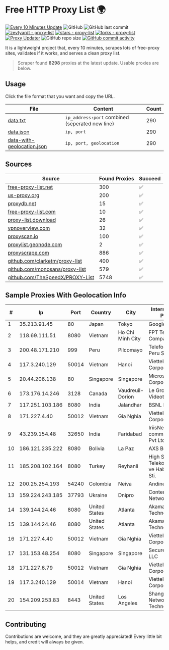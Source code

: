 
# Free HTTP Proxy List 🌍

[![Every 10 Minutes Update](https://github.com/mertguvencli/http-proxy-list/actions/workflows/main.yml/badge.svg?branch=main)](https://github.com/mertguvencli/http-proxy-list/actions/workflows/main.yml)
![GitHub](https://img.shields.io/github/license/mertguvencli/http-proxy-list)
![GitHub last commit](https://img.shields.io/github/last-commit/mertguvencli/http-proxy-list)
[![zevtyardt - proxy-list](https://img.shields.io/static/v1?label=zevtyardt&message=proxy-list&color=blue&logo=github)](https://github.com/zevtyardt/proxy-list "Go to GitHub repo")
[![stars - proxy-list](https://img.shields.io/github/stars/zevtyardt/proxy-list?style=social)](https://github.com/zevtyardt/proxy-list)
[![forks - proxy-list](https://img.shields.io/github/forks/zevtyardt/proxy-list?style=social)](https://github.com/zevtyardt/proxy-list)
[![Proxy Updater](https://github.com/zevtyardt/proxy-list/workflows/Proxy%20Updater/badge.svg)](https://github.com/zevtyardt/proxy-list/actions?query=workflow:"Proxy+Updater")
![GitHub repo size](https://img.shields.io/github/repo-size/zevtyardt/proxy-list)
[![GitHub commit activity](https://img.shields.io/github/commit-activity/m/zevtyardt/proxy-list?logo=commits)](https://github.com/zevtyardt/proxy-list/commits/main)

It is a lightweight project that, every 10 minutes, scrapes lots of free-proxy sites, validates if it works, and serves a clean proxy list.

> Scraper found **8298** proxies at the latest update. Usable proxies are below.

## Usage

Click the file format that you want and copy the URL.

|File|Content|Count|
|----|-------|-----|
|[data.txt](https://raw.githubusercontent.com/mertguvencli/http-proxy-list/main/proxy-list/data.txt)|`ip_address:port` combined (seperated new line)|290|
|[data.json](https://raw.githubusercontent.com/mertguvencli/http-proxy-list/main/proxy-list/data.json)|`ip, port`|290|
|[data-with-geolocation.json](https://raw.githubusercontent.com/mertguvencli/http-proxy-list/main/proxy-list/data-with-geolocation.json)|`ip, port, geolocation`|290|

## Sources

|Source|Found Proxies|Succeed|
|------|-------------|-------|
|[free-proxy-list.net](https://free-proxy-list.net)|300|✅|
|[us-proxy.org](https://www.us-proxy.org)|200|✅|
|[proxydb.net](http://proxydb.net)|15|✅|
|[free-proxy-list.com](https://free-proxy-list.com/?page=&port=&type%5B%5D=http&type%5B%5D=https&up_time=0&search=Search)|10|✅|
|[proxy-list.download](https://www.proxy-list.download/HTTP)|26|✅|
|[vpnoverview.com](https://vpnoverview.com/privacy/anonymous-browsing/free-proxy-servers)|32|✅|
|[proxyscan.io](https://www.proxyscan.io)|100|✅|
|[proxylist.geonode.com](https://proxylist.geonode.com/api/proxy-list?limit=300&page=1&sort_by=lastChecked&sort_type=desc&protocols=http,https)|2|✅|
|[proxyscrape.com](https://api.proxyscrape.com/v2/?request=displayproxies&protocol=http&timeout=10000&country=all&ssl=all&anonymity=all)|886|✅|
|[github.com/clarketm/proxy-list](https://raw.githubusercontent.com/clarketm/proxy-list/master/proxy-list-raw.txt)|400|✅|
|[github.com/monosans/proxy-list](https://raw.githubusercontent.com/monosans/proxy-list/main/proxies/http.txt)|579|✅|
|[github.com/TheSpeedX/PROXY-List](https://raw.githubusercontent.com/TheSpeedX/PROXY-List/master/http.txt)|5748|✅|


## Sample Proxies With Geolocation Info

|#|Ip|Port|Country|City|Internet Service Provider|
|-|--|----|-------|----|-------------------------|
|1|35.213.91.45|80|Japan|Tokyo|Google LLC|
|2|118.69.111.51|8080|Vietnam|Ho Chi Minh City|FPT Telecom Company|
|3|200.48.171.210|999|Peru|Pilcomayo|Telefonica del Peru S.A.A.|
|4|117.3.240.129|50014|Vietnam|Hanoi|Viettel Corporation|
|5|20.44.206.138|80|Singapore|Singapore|Microsoft Corporation|
|6|173.176.14.246|3128|Canada|Vaudreuil-Dorion|Le Groupe Videotron Ltee|
|7|117.251.103.186|8080|India|Jalandhar|BSNL Internet|
|8|171.227.4.40|50012|Vietnam|Gia Nghia|Viettel Corporation|
|9|43.239.154.48|32650|India|Faridabad|IriisNet communication Pvt Ltd|
|10|186.121.235.222|8080|Bolivia|La Paz|AXS Bolivia S. A.|
|11|185.208.102.164|8080|Turkey|Reyhanli|High Speed Telekomunikasyon ve Hab. Hiz. Ltd. Sti.|
|12|200.25.254.193|54240|Colombia|Neiva|Andinet ON Line|
|13|159.224.243.185|37793|Ukraine|Dnipro|Content Delivery Network LTD|
|14|139.144.24.46|8080|United States|Atlanta|Akamai Technologies, Inc.|
|15|139.144.24.46|8080|United States|Atlanta|Akamai Technologies, Inc.|
|16|171.227.4.40|50012|Vietnam|Gia Nghia|Viettel Corporation|
|17|131.153.48.254|8080|Singapore|Singapore|Secured Servers LLC|
|18|171.227.6.79|50012|Vietnam|Gia Nghia|Viettel Corporation|
|19|117.3.240.129|50014|Vietnam|Hanoi|Viettel Corporation|
|20|154.209.253.83|8443|United States|Los Angeles|Shanghai Ruisu Network Technology|



## Contributing

Contributions are welcome, and they are greatly appreciated! Every
little bit helps, and credit will always be given.

